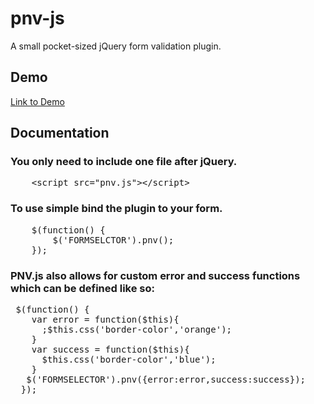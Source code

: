 pnv-js
========

A small pocket-sized jQuery form validation plugin.

Demo
----------------------------

[Link to Demo](http://cdpn.io/mzCIt)


Documentation
-------------


### You only need to include one file after jQuery.
<pre>
   	&lt;script src="pnv.js"&gt;&lt;/script&gt;
</pre>

### To use simple bind the plugin to your form.
<pre>
    $(function() {
        $('FORMSELCTOR').pnv();
    });
</pre>

### PNV.js also allows for custom error and success functions which can be defined like so:
<pre>
 $(function() {
    var error = function($this){
      ;$this.css('border-color','orange');
    }
    var success = function($this){
      $this.css('border-color','blue');
    }
   $('FORMSELECTOR').pnv({error:error,success:success});
  });
</pre>
